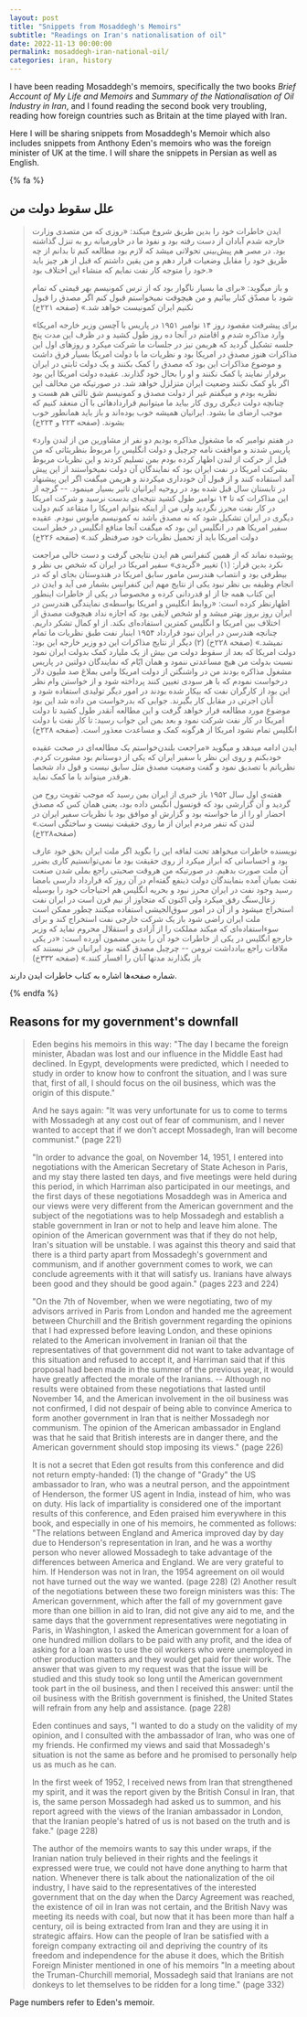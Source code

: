 ```yaml
---
layout: post
title: "Snippets from Mosaddegh's Memoirs"
subtitle: "Readings on Iran's nationalisation of oil"
date: 2022-11-13 00:00:00
permalink: mosaddegh-iran-national-oil/
categories: iran, history
---
```


I have been reading Mosaddegh's memoirs, specifically the two books _Brief
Account of My Life and Memoirs_ and _Summary of the Nationalisation of Oil
Industry in Iran_, and I found reading the second book very troubling, reading
how foreign countries such as Britain at the time played with Iran.

Here I will be sharing snippets from Mosaddegh's Memoir which also includes
snippets from Anthony Eden's memoirs who was the foreign minister of UK at the
time. I will share the snippets in Persian as well as English.

{% fa %}
## علل سقوط دولت من

> ایدن خاطرات خود را بدین طریق شروع میکند: «روزی که من متصدی وزارت خارجه شدم
آبادان از دست رفته بود و نفوذ ما در خاورمیانه رو به تنزل گذاشته بود. در مصر هم
پیش‌بینی تحولاتی میشد که لازم بود مطالعه کنم تا بدانم از چه طریق خود را
مقابل وضعیات قرار دهم و من یقین داشتم که قبل از هر چیز باید خود را متوجه کار نفت
نمایم که منشاء این اختلاف بود.»
>
> و باز میگوید: «برای ما بسیار ناگوار بود که از ترس کمونیسم بهر قیمتی که تمام شود
با مصدّق کنار بیائیم و من هیچوقت نمیخواستم قبول کنم اگر مصدق را قبول نکنیم ایران
کمونیست خواهد شد.» (صفحه ۲۲۱خ)
>
> «برای پیشرفت مقصود روز ۱۴ نوامبر ۱۹۵۱ در پاریس با آچسن وزیر خارجه امریکا وارد
مذاکره شدم و اقامتم در آنجا ده روز طول کشید و در ظرف این مدت پنج جلسه تشکیل
گردید که هریمن نیز در جلسات ما شرکت میکرد و روزهای اول این مذاکرات هنوز مصدق در
امریکا بود و نظریات ما با دولت امریکا بسیار فرق داشت و موضوع مذاکرات این بود که
مصدق را کمک بکنند و یک دولت ثابتی در ایران برقرار نمایند یا کمک نکنند و او را
بحال خود گذارند. عقیده دولت امریکا این بود اگر باو کمک نکنند وضعیت ایران متزلزل
خواهد شد. در صورتیکه من مخالف این نظریه بودم و میگفتم غیر از دولت مصدق و کمونیسم
شق ثالثی هم هست و چنانچه دولت دیگری روی کار بیاید ما میتوانیم قراردادهائی با آن
منعقد کنیم که موجب ارضای ما بشود. ایرانیان همیشه خوب بوده‌اند و باز باید
همانطور خوب بشوند. (صفحه ۲۲۳ و ۲۲۴خ)
>
>«در هفتم نوامبر که ما مشغول مذاکره بودیم دو نفر از مشاورین من از لندن وارد
پاریس شدند و موافقت نامه چرچیل و دولت انگلیس را مربوط بنظریئاتی که من قبل از
حرکت از لندن اظهار کرده بودم بمن تسلیم کردند و این نظریات مربوط بشرکت امریکا در
نفت ایران بود که نمایندگان آن دولت نمیخواستند از این پیش آمد استفاده کنند و از
قبول آن خودداری میکردند و هریمن میگفت اگر این پیشنهاد در تابستان سال قبل شده بود
در روحیه ایرانیان تاثیر بسیار مینمود. -- گرچه از این مذاکرات که تا ۱۴ نوامبر طول
کشید نتیجه‌ای بدست نرسید و شرکت امریکا در کار نفت محرز نگردید ولی من از
اینکه بتوانم امریکا را متقاعد کنم دولت دیگری در ایران تشکیل شود که نه مصدق باشد
نه کمونیسم مایوس نبودم. عقیده سفیر امریکا هم در انگلیس این بود که میگفت آنجا
منافع انگلیس در خطر است دولت امریکا باید از تحمیل نظریات خود صرفنظر کند.» (صفحه
۲۲۶خ)
>
> پوشیده نماند که از همین کنفرانس هم ایدن نتایجی گرفت و دست خالی مراجعت نکرد
بدین قرار:
(۱) تغییر «گریدی» سفیر امریکا در ایران که شخص بی نظر و بیطرفی بود و انتصاب
هندرسن مامور سابق امریکا در هندوستان بجای او که در انجام وظیفه بی نظر نبود یکی
از نتایج مهم این کنفرانس بشمار می آید و ایدن در این کتاب همه جا از او قدردانی
کرده و مخصوصاً در یکی از خاطرات اینطور اظهارنظر کرده است: «روابط انگلیس و امریکا
بواسطه‌ی نمایندگی هندرسن در ایران روز بروز بهتر میشد و او شخص لایقی بود که
اجازه نداد هیچوقت مصدق از اختلاف بین امریکا و انگلیس کمترین استفاده‌ای
بکند. از او کمال تشکر داریم. چنانچه هندرسن در ایران نبود قرارداد ۱۹۵۴ اینبار نفت
طبق نظریات ما تمام نمیشد.» (صفحه ۲۲۸خ)
(۲) دیگر از نتایج مذاکرات این دو وزیر خارجه این بود: دولت امریکا که بعد از سقوط
دولت من بیش از یک ملیارد کمک بدولت ایران نمود نسبت بدولت من هیچ مساعدتی ننمود و
همان ایّام که نمایندگان دولتین در پاریس مشغول مذاکره بودند من در واشنگتن از دولت
امریکا وامی بملاغ صد ملیون دلار درخواست نمودم که با هر سودی تغیین کنند پرداخته
شود و از خواستن وام نظر این بود از کارگران نفت که بیکار شده بودند در امور دیگر
تولیدی استفاده شود و آنان اجرتی در مقابل کار بگیرند. جوابی که بدرخواست من داده
شد این بود موضوع مورد مطالعه قرار خواهد گرفت و این مطالعه آنقدر طول کشید تا دولت
امریکا در کار نفت شرکت نمود و بعد بمن این جواب رسید: تا کار نفت با دولت انگلیس
تمام نشود امریکا از هرگونه کمک و مساعدت معذور است. (صفحه ۲۲۸خ)
>
> ایدن ادامه میدهد و میگوید «مراجعت بلندن‌خواستم یک مطالعه‌ای در صحت
عقیده خودبکنم و روی این نظر با سفیر ایران که یکی از دوستانم بود مشورت کردم.
نظریاتم با تصدیق نمود و گفت وضعیت مصدق مثل سابق نیست و قول داد شخصا هرقدر
میتواند با ما کمک نماید.
>
> هفته‌ی اول سال ۱۹۵۲ باز خبری از ایران بمن رسید که موجب تقویت روح من گردید
و آن گزارشی بود که قونسول انگیس داده بود، یعنی همان کس که مصدق احضار او را از ما
خواسته بود و گزارش او موافق بود با نظریات سفیر ایران در لندن که تنفر مردم ایران
از ما روی حقیقت نیست و ساختگی است.» (صفحه۲۲۸خ)
>
> نویسنده خاطرات میخواهد تحت لفافه این را بگوید اگر ملت ایران بحق خود عارف بود و
احساساتی که ابراز میکرد از روی حقیقت بود ما نمی‌توانستیم کاری بضرر آن ملت
صورت بدهیم. در صورتیکه من هروقت صحبتی راجع بملی شدن صنعت نفت بمیان آمده
بنمایندگان دولت ذینفع گفته‌ام در آن روز که قرارداد دارسی بامضا رسید وجود
نفت در ایران محرز نبود و بحریه انگلیس هم احتیاجات خود را بوسیله زعال‌سنگ
رفق میکرد ولی اکنون که متجاوز از نیم قرن است در ایران نفت استخراج میشود و از آن
در امور سوق‌الجیشی استفاده میکنند چطور ممکن است ملت ایران راضی شود باز یک
شرکت خارجی نفت استخراج کند و برای سوءاستفاده‌ای که میکند مملکت را از آزادی
و استقلال محروم نماید که وزیر خارجع انگلیس در یکی از خاطرات خود آن را بدین مضمون
آورده است: «در یکی ملاقات راجع بیادداشت ترومن -- چرچیل مصدق گفته بود ایرانیان خر
نیستند که باز بگذارند مدتها آنان را افسار کنند.» (صفحه ۳۳۲خ)


شماره صفحه‌ها اشاره به کتاب خاطرات ایدن دارند.

{% endfa %}

## Reasons for my government's downfall

> Eden begins his memoirs in this way: "The day I became the foreign minister,
Abadan was lost and our influence in the Middle East had declined. In Egypt,
developments were predicted, which I needed to study in order to know how to
confront the situation, and I was sure that, first of all, I should focus on the
oil business, which was the origin of this dispute."
>
> And he says again: "It was very unfortunate for us to come to terms with
Mossadegh at any cost out of fear of communism, and I never wanted to accept
that if we don't accept Mossadegh, Iran will become communist." (page 221)
>
> "In order to advance the goal, on November 14, 1951, I entered into
negotiations with the American Secretary of State Acheson in Paris, and my stay
there lasted ten days, and five meetings were held during this period, in which
Harriman also participated in our meetings, and the first days of these
negotiations Mosaddegh was in America and our views were very different from the
American government and the subject of the negotiations was to help Mossadegh
and establish a stable government in Iran or not to help and leave him alone.
The opinion of the American government was that if they do not help, Iran's
situation will be unstable. I was against this theory and said that there is a
third party apart from Mossadegh's government and communism, and if another
government comes to work, we can conclude agreements with it that will satisfy
us. Iranians have always been good and they should be good again." (pages 223 and 224)
>
> "On the 7th of November, when we were negotiating, two of my advisors arrived
in Paris from London and handed me the agreement between Churchill and the
British government regarding the opinions that I had expressed before leaving
London, and these opinions related to the American involvement in Iranian oil
that the representatives of that government did not want to take advantage of
this situation and refused to accept it, and Harriman said that if this proposal
had been made in the summer of the previous year, it would have greatly affected
the morale of the Iranians. -- Although no results were obtained from these
negotiations that lasted until November 14, and the American involvement in the
oil business was not confirmed, I did not despair of being able to convince
America to form another government in Iran that is neither Mossadegh nor
communism. The opinion of the American ambassador in England was that he said
that British interests are in danger there, and the American government should
stop imposing its views." (page 226)
>
> It is not a secret that Eden got results from this conference and did not
return empty-handed: (1) the change of "Grady" the US ambassador to Iran, who
was a neutral person, and the appointment of Henderson, the former US agent in
India, instead of him, who was on duty. His lack of impartiality is considered
one of the important results of this conference, and Eden praised him everywhere
in this book, and especially in one of his memoirs, he commented as follows:
"The relations between England and America improved day by day due to
Henderson's representation in Iran, and he was a worthy person who never allowed
Mossadegh to take advantage of the differences between America and England. We
are very grateful to him. If Henderson was not in Iran, the 1954 agreement on
oil would not have turned out the way we wanted. (page 228) (2) Another result
of the negotiations between these two foreign ministers was this: The American
government, which after the fall of my government gave more than one billion in
aid to Iran, did not give any aid to me, and the same days that the government
representatives were negotiating in Paris, in Washington, I asked the American
government for a loan of one hundred million dollars to be paid with any profit,
and the idea of asking for a loan was to use the oil workers who were unemployed
in other production matters and they would get paid for their work. The answer
that was given to my request was that the issue will be studied and this study
took so long until the American government took part in the oil business, and
then I received this answer: until the oil business with the British government
is finished, the United States will refrain from any help and assistance.
(page 228)
>
> Eden continues and says, "I wanted to do a study on the validity of my
opinion, and I consulted with the ambassador of Iran, who was one of my friends.
He confirmed my views and said that Mossadegh's situation is not the same as
before and he promised to personally help us as much as he can.
>
> In the first week of 1952, I received news from Iran that strengthened my
spirit, and it was the report given by the British Consul in Iran, that is, the
same person Mossadegh had asked us to summon, and his report agreed with the
views of the Iranian ambassador in London, that the Iranian people's hatred of
us is not based on the truth and is fake." (page 228)
>
> The author of the memoirs wants to say this under wraps, if the Iranian nation
truly believed in their rights and the feelings it expressed were true, we could
not have done anything to harm that nation. Whenever there is talk about the
nationalization of the oil industry, I have said to the representatives of the
interested government that on the day when the Darcy Agreement was reached, the
existence of oil in Iran was not certain, and the British Navy was meeting its
needs with coal, but now that it has been more than half a century, oil is being
extracted from Iran and they are using it in strategic affairs. How can the
people of Iran be satisfied with a foreign company extracting oil and depriving
the country of its freedom and independence for the abuse it does, which the
British Foreign Minister mentioned in one of his memoirs "In a meeting about the
Truman-Churchill memorial, Mossadegh said that Iranians are not donkeys to let
themselves to be ridden for a long time." (page 332)

Page numbers refer to Eden's memoir.
